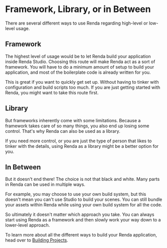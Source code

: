 # Framework, Library, or in Between

There are several different ways to use Renda regarding high-level or low-level
usage.

## Framework

The highest level of usage would be to let Renda build your application inside
Renda Studio. Choosing this route will make Renda act as a sort of framework.
You will have to do a minimum amount of setup to build your application, and
most of the boilerplate code is already written for you.

This is great if you want to quickly get set up. Without having to tinker with
configuration and build scripts too much. If you are just getting started with
Renda, you might want to take this route first.

## Library

But frameworks inherently come with some limitations. Because a framework takes
care of so many things, you also end up losing some control. That's why Renda
can also be used as a library.

If you need more control, or you are just the type of person that likes to
tinker with the details, using Renda as a library might be a better option for
you.

## In Between

But it doesn't end there! The choice is not that black and white. Many parts in
Renda can be used in multiple ways.

For example, you may choose to use your own build system, but this doesn't mean
you can't use Studio to build your scenes. You can still bundle your assets
within Renda while using your own build system for all the code.

So ultimately it doesn't matter which approach you take. You can always start
using Renda as a framework and then slowly work your way down to a lower-level
approach.

To learn more about all the different ways to build your Renda application, head
over to [Building Projects](../building-projects.md).
